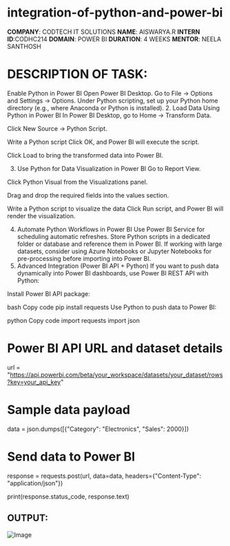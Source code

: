 # integration-of-python-and-power-bi
**COMPANY**: CODTECH IT SOLUTIONS
**NAME**: AISWARYA.R
**INTERN ID**:CODHC214
**DOMAIN**: POWER BI
**DURATION**: 4 WEEKS
**MENTOR**: NEELA SANTHOSH
# DESCRIPTION OF TASK:
Enable Python in Power BI
Open Power BI Desktop.
Go to File → Options and Settings → Options.
Under Python scripting, set up your Python home directory (e.g., where Anaconda or Python is installed).
2. Load Data Using Python in Power BI
In Power BI Desktop, go to Home → Transform Data.

Click New Source → Python Script.

Write a Python script 
Click OK, and Power BI will execute the script.

Click Load to bring the transformed data into Power BI.

3. Use Python for Data Visualization in Power BI
Go to Report View.

Click Python Visual from the Visualizations panel.

Drag and drop the required fields into the values section.

Write a Python script to visualize the data
Click Run script, and Power BI will render the visualization.

4. Automate Python Workflows in Power BI
Use Power BI Service for scheduling automatic refreshes.
Store Python scripts in a dedicated folder or database and reference them in Power BI.
If working with large datasets, consider using Azure Notebooks or Jupyter Notebooks for pre-processing before importing into Power BI.
5. Advanced Integration (Power BI API + Python)
If you want to push data dynamically into Power BI dashboards, use Power BI REST API with Python:

Install Power BI API package:

bash
Copy code
pip install requests
Use Python to push data to Power BI:

python
Copy code
import requests
import json

# Power BI API URL and dataset details
url = "https://api.powerbi.com/beta/your_workspace/datasets/your_dataset/rows?key=your_api_key"

# Sample data payload
data = json.dumps([{"Category": "Electronics", "Sales": 2000}])

# Send data to Power BI
response = requests.post(url, data=data, headers={"Content-Type": "application/json"})

print(response.status_code, response.text)

## OUTPUT: 

![Image](https://github.com/user-attachments/assets/e922049b-aaa6-4158-ab8a-abe60cebe14a)
